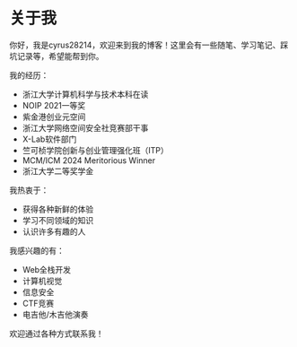 # 关于我

你好，我是cyrus28214，欢迎来到我的博客！这里会有一些随笔、学习笔记、踩坑记录等，希望能帮到你。

我的经历：

- 浙江大学计算机科学与技术本科在读
- NOIP 2021一等奖
- 紫金港创业元空间
- 浙江大学网络空间安全社竞赛部干事
- X-Lab软件部门
- 竺可桢学院创新与创业管理强化班（ITP）
- MCM/ICM 2024 Meritorious Winner
- 浙江大学二等奖学金

我热衷于：

- 获得各种新鲜的体验
- 学习不同领域的知识
- 认识许多有趣的人

我感兴趣的有：

- Web全栈开发
- 计算机视觉
- 信息安全
- CTF竞赛
- 电吉他/木吉他演奏

欢迎通过各种方式联系我！
